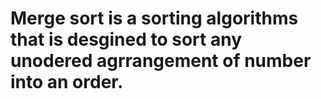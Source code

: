 

Merge sort is a sorting algorithms that is desgined to sort any unodered agrrangement of number into an order.
===============================================================================================================
